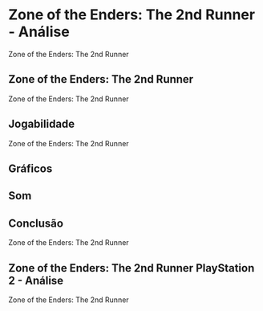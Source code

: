 ---
---

# Zone of the Enders: The 2nd Runner - Análise

Zone of the Enders: The 2nd Runner

## Zone of the Enders: The 2nd Runner

Zone of the Enders: The 2nd Runner

## Jogabilidade

Zone of the Enders: The 2nd Runner

## Gráficos


## Som

## Conclusão

Zone of the Enders: The 2nd Runner

## Zone of the Enders: The 2nd Runner PlayStation 2 - Análise

Zone of the Enders: The 2nd Runner
